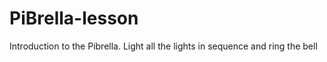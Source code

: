 PiBrella-lesson
===============

Introduction to the Pibrella. Light all the lights in sequence and ring the bell
